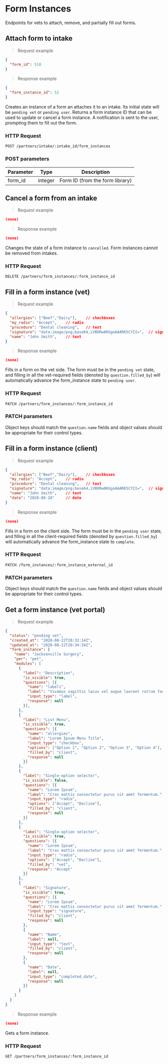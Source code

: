 # Form Instances
Endpoints for vets to attach, remove, and partially fill out forms.

## Attach form to intake
> Request example

```json
{
  "form_id": 510
}
```

> Response example

```json
{
  "form_instance_id": 52
}
```

Creates an instance of a form an attaches it to an intake. Its initial state will be `pending vet` or `pending user`. Returns a form instance ID that can be used to update or cancel a form instance. A notification is sent to the user, prompting them to fill out the form.

### HTTP Request
`POST /partners/intake/:intake_id/form_instances`

### POST parameters
Parameter | Type | Description
--------- | ---- | -----------
form_id | integer | Form ID (from the form library)


## Cancel a form from an intake
> Request example

```json
(none)
```

> Response example

```json
(none)
```

Changes the state of a form instance to `cancelled`. Form instances cannot be removed from intakes.

### HTTP Request
`DELETE /partners/form_instances/:form_instance_id`

## Fill in a form instance (vet)
> Request example

```json
{
  "allergies": ["Beef","Dairy"],    // checkboxes
  "my_radio": "Accept",    // radio
  "procedure": "Dental cleaning",   // text
  "signature": "data:image/png;base64,iVBORw0KGgoAAARK5CYII=",  // signature
  "name": "John Smith",    // text
}
```

> Response example

```json
(none)
```

Fills in a form on the vet side. The form must be in the `pending vet` state, and filling in all the vet-required fields (denoted by `question.filled_by`) will automatically advance the form_instance state to `pending user`.

### HTTP Request
`PATCH /partners/form_instances/:form_instance_id`

### PATCH parameters
Object keys should match the `question.name` fields and object values should be appropriate for their control types.

## Fill in a form instance (client)
> Request example

```json
{
  "allergies": ["Beef","Dairy"],    // checkboxes
  "my_radio": "Accept",    // radio
  "procedure": "Dental cleaning",   // text
  "signature": "data:image/png;base64,iVBORw0KGgoAAARK5CYII=",  // signature
  "name": "John Smith",    // text
  "date": "2020-08-28"     // date
}
```

> Response example

```json
(none)
```

Fills in a form on the client side. The form must be in the `pending user` state, and filling in all the client-required fields (denoted by `question.filled_by`) will automatically advance the form_instance state to `complete`.

### HTTP Request
`PATCH /form_instances/:form_instance_external_id`

### PATCH parameters
Object keys should match the `question.name` fields and object values should be appropriate for their control types.

## Get a form instance (vet portal)
> Request example

```json
{
  "status": "pending vet",
  "created_at": "2020-08-22T20:32:14Z",
  "updated_at": "2020-08-22T20:34:34Z",
  "form_instance": {
    "name": "Jacksonville Surgery",
    "per": "pet",
    "modules": [
      {
        "label": "Description",
        "is_visible": true,
        "questions": [{
          "name": "label1",
          "label": "Vivamus sagittis lacus vel augue laoreet rutrum faucibu.",
          "input_type": "label",
          "response": null
        }],
      },
      {
        "label": "List Menu",
        "is_visible": true,
        "questions": [{
          "name": "allergies",
          "label": "Lorem Ipsum Menu Title",
          "input_type": "checkbox",
          "options": ["Option 1", "Option 2", "Option 3", "Option 4"],
          "filled_by": "client",
          "response": null
        }]
      },
      {
        "label": "Single-option selector",
        "is_visible": false,
        "questions": [{
          "name": "Lorem Ipsum",
          "label": "Cras mattis consectetur purus sit amet fermentum.",
          "input_type": "radio",
          "options": ["Accept", "Decline"],
          "filled_by": "client",
          "response": null
        }]
      },
      {
        "label": "Single-option selector",
        "is_visible": true,
        "questions": [{
          "name": "Lorem Ipsum",
          "label": "Cras mattis consectetur purus sit amet fermentum.",
          "input_type": "radio",
          "options": ["Accept", "Decline"],
          "filled_by": "vet",
          "response": "Accept"
        }]
      },
      {
        "label": "Signature",
        "is_visible": true,
        "questions": [{
          "name": "Lorem Ipsum",
          "label": "Cras mattis consectetur purus sit amet fermentum.",
          "input_type": "signature",
          "filled_by": "client",
          "response": null
        },
        {
          "name": "Name",
          "label": null,
          "input_type": "text",
          "filled_by": "client",
          "response": null
        },
        {
          "name": "Date",
          "label": null,
          "input_type": "completed_date",
          "response": null
        }]
      }
    ]
  }
}
```

> Response example

```json
(none)
```

Gets a form instance.

### HTTP Request
`GET /partners/form_instances/:form_instance_id`